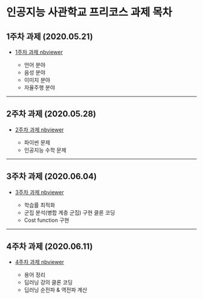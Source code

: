 
# 인공지능 사관학교 프리코스 과제 목차

## 1주차 과제 (2020.05.21)
* [1주차 과제 nbviewer](https://nbviewer.jupyter.org/github/yst3147/Gwangju_AI/blob/master/Assignment1.ipynb)

  * 언어 분야
  * 음성 분야
  * 이미지 분야
  * 자율주행 분야

-----------------------------------------------------------------------
## 2주차 과제 (2020.05.28)
* [2주차 과제 nbviewer](https://nbviewer.jupyter.org/github/yst3147/Gwangju_AI/blob/master/Assignment2.ipynb)

   * 파이썬 문제
   * 인공지능 수학 문제

-----------------------------------------------------------------------
## 3주차 과제 (2020.06.04)
* [3주차 과제 nbviewer](https://nbviewer.jupyter.org/github/yst3147/Gwangju_AI/blob/master/Assignment3.ipynb)

   * 학습률 최적화
   * 군집 분석(병합 계층 군집) 구현 클론 코딩
   * Cost function 구현

------------------------------------------------------------------------
## 4주차 과제 (2020.06.11)
* [4주차 과제 nbviewer](https://nbviewer.jupyter.org/github/yst3147/Gwangju_AI/blob/master/Assignment4.ipynb)

   * 용어 정리
   * 딥러닝 강의 클론 코딩
   * 딥러닝 순전파 & 역전파 계산
